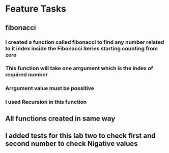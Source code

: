 # Feature Tasks

## fibonacci

### I created a function called fibonacci to find any number related to it index inside the Fibonacci Series starting counting from **zero**
### This function will take one arrgument which is the index of required number 
### Arrgument value must be possitive 
### I used Recursion in this function

## All functions created in same way

## I added tests for this lab two to check first and second number to check Nigative values